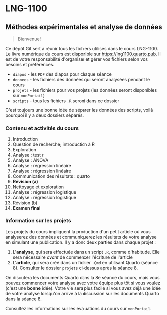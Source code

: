 # LNG-1100

## Méthodes expérimentales et analyse de données

> Bienvenue!

Ce dépôt Git sert à réunir tous les fichiers utilisés dans le cours LNG-1100.
Le livre numérique du cours est disponible sur <https://lng1100.quarto.pub>.
Il est de votre responsabilité d'organiser et gérer vos fichiers selon vos besoins et préférences.

- `diapos` - les `PDF` des diapos pour chaque séance
- `donnees` - les fichiers des données qui seront analysées pendant le cours
- `projets` - les fichiers pour vos projets (les données seront disponibles sur `monPortail`)
- `scripts` - tous les fichiers `.R` seront dans ce dossier

C'est toujours une bonne idée de séparer les données des scripts, voilà pourquoi il y a deux dossiers séparés.

### Contenu et activités du cours

1. Introduction
2. Question de recherche; introduction à R
3. Exploration
4. Analyse : test _t_
5. Analyse : ANOVA
6. Analyse : régression linéaire
7. Analyse : régression linéaire
8. Communication des résultats : quarto
9. **Révision (a)**
10. Nettoyage et exploration
11. Analyse : régression logistique
12. Analyse : régression logistique
13. Révision (b)
14. **Examen final**

### Information sur les projets

Les projets du cours impliquent la production d'un petit article où vous analyserez des données et communiquerez les résultats de votre analyse en simulant une publication. Il y a donc deux parties dans chaque projet :

1. L'**analyse**, qui sera effectuée dans un script `.R`, comme d'habitude. Elle sera nécessaire _avant_ de commencer l'écriture de l'article
2. L'**article**, qui sera créé dans un fichier `.Qmd` en utilisant Quarto (séance 8). Consulter le dossier `projets` ci-dessus après la séance 8.

On discutera les documents Quarto dans la 8e séance du cours, mais vous pouvez commencer votre analyse avec votre équipe plus tôt si vous voulez (c'est une **bonne** idée). Votre vie sera plus facile si vous avez déjà une idée de votre analyse lorsqu'on arrive à la discussion sur les documents Quarto dans la séance 8.

Consultez les informations sur les évaluations du cours sur `monPortail`.
